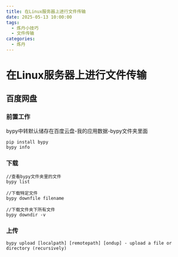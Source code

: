 ```yaml
---
title: 在Linux服务器上进行文件传输
date: 2025-05-13 10:00:00
tags:
  - 炼丹小技巧
  - 文件传输
categories:
  - 炼丹
---
```


# 在Linux服务器上进行文件传输

## 百度网盘

### 前置工作

bypy中转默认储存在百度云盘-我的应用数据-bypy文件夹里面

```
pip install bypy
bypy info
```

### 下载

```
//查看bypy文件夹里的文件
bypy list

//下载特定文件
bypy downfile filename

//下载文件夹下所有文件
bypy downdir -v
```

### 上传

```
bypy upload [localpath] [remotepath] [ondup] - upload a file or directory (recursively)
```


